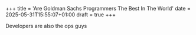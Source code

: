 +++
title = 'Are Goldman Sachs Programmers The Best In The World'
date = 2025-05-31T15:55:07+01:00
draft = true
+++

Developers are also the ops guys
